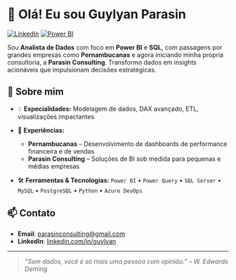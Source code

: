 # 👋 Olá! Eu sou Guylyan Parasin

[![LinkedIn](https://img.shields.io/badge/LinkedIn-Guylyan%20Parasin-blue?style=flat\&logo=linkedin)](https://www.linkedin.com/in/guylyan/)
[![Power BI](https://img.shields.io/badge/Power%20BI-DAX%20%7C%20Modelagem%20%7C%20Relat%C3%B3rios-F2C811?style=flat\&logo=PowerBI)](#)

Sou **Analista de Dados** com foco em **Power BI** e **SQL**, com passagens por grandes empresas como **Pernambucanas** e agora iniciando minha própria consultoria, a **Parasin Consulting**. Transformo dados em insights acionáveis que impulsionam decisões estratégicas.

## 🚀 Sobre mim

* 💡 **Especialidades:** Modelagem de dados, DAX avançado, ETL, visualizações impactantes
* 🏢 **Experiências:**

  * **Pernambucanas** – Desenvolvimento de dashboards de performance financeira e de vendas
  * **Parasin Consulting** – Soluções de BI sob medida para pequenas e médias empresas
* 🛠️ **Ferramentas & Tecnologias:**
  `Power BI` • `Power Query` • `SQL Server` • `MySQL` • `PostgreSQL` • `Python` • `Azure DevOps`

## 📫 Contato

* **Email**: [parasinconsulting@gmail.com](mailto:parasinconsulting@gmail.com)
* **LinkedIn**: [linkedin.com/in/guylyan](https://www.linkedin.com/in/guylyan/)

---

> *“Sem dados, você é só mais uma pessoa com opinião.” – W. Edwards Deming*
